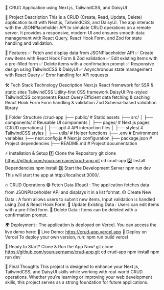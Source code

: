 🚀 CRUD Application using Next.js, TailwindCSS, and DaisyUI

📌 Project Description
This is a CRUD (Create, Read, Update, Delete) application built with Next.js, TailwindCSS, and DaisyUI. The app interacts with the JSONPlaceholder API to simulate CRUD operations on a remote server. It provides a responsive, modern UI and ensures smooth data management with React Query, React Hook Form, and Zod for state handling and validation.

🚀 Features
✅ Fetch and display data from JSONPlaceholder API
✅ Create new items with React Hook Form & Zod validation
✅ Edit existing items with a pre-filled form
✅ Delete items with a confirmation prompt
✅ Responsive design using TailwindCSS & DaisyUI
✅ Asynchronous state management with React Query
✅ Error handling for API requests

🛠 Tech Stack
Technology	             Description
Next.js	                 React framework for SSR & static sites
TailwindCSS	             Utility-first CSS framework
DaisyUI	                 Pre-styled TailwindCSS components
React Query	             Efficient data fetching & caching
React Hook Form	         Form handling & validation
Zod	                     Schema-based validation library

📂 Folder Structure
/crud-app
 ├── public/             # Static assets
 ├── src/
 │   ├── components/     # Reusable UI components
 │   ├── pages/          # Next.js pages (CRUD operations)
 │   ├── api/            # API interaction files
 │   ├── styles/         # TailwindCSS styles
 │   ├── utils/          # Helper functions
 ├── .env               # Environment variables
 ├── next.config.js     # Next.js configuration
 ├── package.json       # Project dependencies
 ├── README.md          # Project documentation

⚡ Installation & Setup
1️⃣ Clone the Repository
git clone https://github.com/yourusername/crud-app.git
cd crud-app
2️⃣ Install Dependencies
npm install
3️⃣ Start the Development Server
npm run dev
This will start the app at http://localhost:3000/.

🔥 CRUD Operations
🟢 Fetch Data (Read) : The application fetches data from JSONPlaceholder API and displays it in a list format.
🟡 Create New Data : A form allows users to submit new items, Input validation is handled using Zod & React Hook Form.
🔵 Update Existing Data : Users can edit items with a pre-filled form.
🔴 Delete Data : Items can be deleted with a confirmation prompt.

🌍 Deployment : The application is deployed on Vercel. You can access the live demo here:
🔗 Live Demo: https://crud-app.vercel.app
🚀 Deploy on Vercel
To deploy your own version, run: npm run build vercel

🚀 Ready to Start? Clone & Run the App Now!
git clone https://github.com/yourusername/crud-app.git
cd crud-app
npm install
npm run dev

🎯 Final Thoughts
This project is designed to enhance your Next.js, TailwindCSS, and DaisyUI skills while working with real-world CRUD operations. Whether you're learning or improving your web development skills, this project serves as a strong foundation for future applications.
